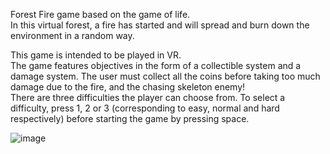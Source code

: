 Forest Fire game based on the game of life.  
In this virtual forest, a fire has started and will spread and burn down the environment in a random way.  

This game is intended to be played in VR.  
The game features objectives in the form of a collectible system and a damage system. The user must collect all the coins before taking too much damage due to the fire, and the chasing skeleton enemy!  
There are three difficulties the player can choose from. To select a difficulty, press 1, 2 or 3 (corresponding to easy, normal and hard respectively) before starting the game by pressing space.  

  ![image](https://github.com/benshen4/Assignment3/assets/147525103/662f02c6-cfb0-443f-8b37-41a3dccf0a27)

